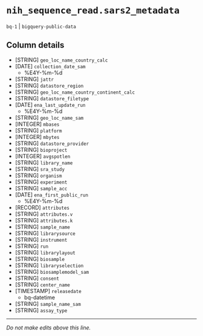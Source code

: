# `nih_sequence_read.sars2_metadata`
`bq-1` | `bigquery-public-data`

## Column details
* [STRING]    `geo_loc_name_country_calc`
* [DATE]      `collection_date_sam`
  - %E4Y-%m-%d
* [STRING]    `jattr`
* [STRING]    `datastore_region`
* [STRING]    `geo_loc_name_country_continent_calc`
* [STRING]    `datastore_filetype`
* [DATE]      `ena_last_update_run`
  - %E4Y-%m-%d
* [STRING]    `geo_loc_name_sam`
* [INTEGER]   `mbases`
* [STRING]    `platform`
* [INTEGER]   `mbytes`
* [STRING]    `datastore_provider`
* [STRING]    `bioproject`
* [INTEGER]   `avgspotlen`
* [STRING]    `library_name`
* [STRING]    `sra_study`
* [STRING]    `organism`
* [STRING]    `experiment`
* [STRING]    `sample_acc`
* [DATE]      `ena_first_public_run`
  - %E4Y-%m-%d
* [RECORD]    `attributes`
* [STRING]    `attributes.v`
* [STRING]    `attributes.k`
* [STRING]    `sample_name`
* [STRING]    `librarysource`
* [STRING]    `instrument`
* [STRING]    `run`
* [STRING]    `librarylayout`
* [STRING]    `biosample`
* [STRING]    `libraryselection`
* [STRING]    `biosamplemodel_sam`
* [STRING]    `consent`
* [STRING]    `center_name`
* [TIMESTAMP] `releasedate`
  - bq-datetime
* [STRING]    `sample_name_sam`
* [STRING]    `assay_type`

-------------------------------------------------------------------------------
*Do not make edits above this line.*
